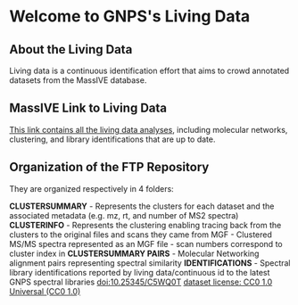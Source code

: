 # Welcome to GNPS's Living Data

## About the Living Data

Living data is a continuous identification effort that aims to crowd annotated datasets from the MassIVE database.

## MassIVE Link to Living Data

[This link contains all the living data analyses](https://massive.ucsd.edu/ProteoSAFe/dataset.jsp?task=25cc4f9135c6428aabe1f41a9e54c369), including molecular networks, clustering, and library identifications that are up to date. 

## Organization of the FTP Repository

They are organized respectively in 4 folders: 

**CLUSTERSUMMARY** - Represents the clusters for each dataset and the associated metadata (e.g. mz, rt, and number of MS2 spectra) **CLUSTERINFO** - Represents the clustering enabling tracing back from the clusters to the original files and scans they came from MGF - Clustered MS/MS spectra represented as an MGF file - scan numbers correspond to cluster index in **CLUSTERSUMMARY PAIRS** - Molecular Networking alignment pairs representing spectral similarity **IDENTIFICATIONS** - Spectral library identifications reported by living data/continuous id to the latest GNPS spectral libraries [doi:10.25345/C5WQ0T](https://creativecommons.org/publicdomain/zero/1.0/) [dataset license: CC0 1.0 Universal (CC0 1.0)](https://creativecommons.org/publicdomain/zero/1.0/) 
